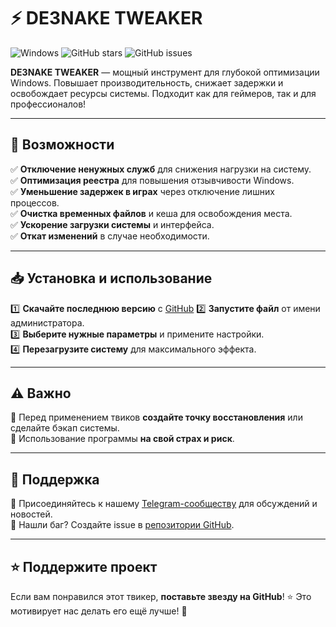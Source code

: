 # ⚡ DE3NAKE TWEAKER

![Windows](https://img.shields.io/badge/Windows-Optimization-blue?style=for-the-badge&logo=windows)
![GitHub stars](https://img.shields.io/github/stars/MiHaTsKiYi13/TaskMGR?style=for-the-badge)
![GitHub issues](https://img.shields.io/github/issues/MiHaTsKiYi13/TaskMGR?style=for-the-badge)

**DE3NAKE TWEAKER** — мощный инструмент для глубокой оптимизации Windows. Повышает производительность, снижает задержки и освобождает ресурсы системы. Подходит как для геймеров, так и для профессионалов!

---
## 🚀 Возможности
✅ **Отключение ненужных служб** для снижения нагрузки на систему.  
✅ **Оптимизация реестра** для повышения отзывчивости Windows.  
✅ **Уменьшение задержек в играх** через отключение лишних процессов.  
✅ **Очистка временных файлов** и кеша для освобождения места.  
✅ **Ускорение загрузки системы** и интерфейса.  
✅ **Откат изменений** в случае необходимости.

---
## 📥 Установка и использование
1️⃣ **Скачайте последнюю версию** с [GitHub]([https://github.com/MiHaTsKiYi13/de3nake-tweaker](https://github.com/MiHaTsKiYi13/de3nake-tweaker/releases/tag/V1)) 
2️⃣ **Запустите файл** от имени администратора.  
3️⃣ **Выберите нужные параметры** и примените настройки.  
4️⃣ **Перезагрузите систему** для максимального эффекта.  

---
## ⚠️ Важно
🔹 Перед применением твиков **создайте точку восстановления** или сделайте бэкап системы.  
🔹 Использование программы **на свой страх и риск**.

---
## 📢 Поддержка
💬 Присоединяйтесь к нашему [Telegram-сообществу](https://t.me/DE3NAKE) для обсуждений и новостей.  
🐛 Нашли баг? Создайте issue в [репозитории GitHub](https://github.com/MiHaTsKiYi13/de3nake-tweaker/issues).  

---
## ⭐ Поддержите проект
Если вам понравился этот твикер, **поставьте звезду на GitHub**! ⭐ Это мотивирует нас делать его ещё лучше! 🚀

